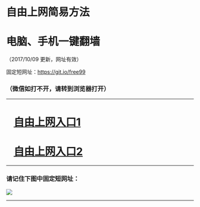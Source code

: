 ﻿# 自由上网简易方法

# 电脑、手机一键翻墙

（2017/10/09 更新，网址有效）

固定短网址：https://git.io/free99

### （微信如打不开，请转到浏览器打开）


***





# &nbsp;&nbsp; <a href="http://ft1883013531.fwq-tz-1001.info/fwqtz01.html?t=100900120743 " target="_blank">自由上网入口1</a>
# &nbsp;&nbsp; <a href="http://ft18315187.fwq-tz-1002.info/fwqtz02.html?t=100900113083 " target="_blank">自由上网入口2</a>
***

### 请记住下图中固定短网址：

<img src="https://s3-us-west-2.amazonaws.com/fwq-1001/yjfq-20170905okok.png" /> 


***

